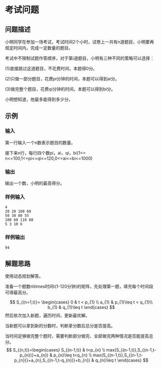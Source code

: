# 考试问题

## 问题描述

小明同学在参加一场考试，考试时间2个小时，试卷上一共有n道题目，小明要再规定时间内，完成一定数量的题目。

考试中不限制试题作答顺序，对于第i道题目，小明有三种不同的策略可以选择：

(1)直接跳过这道题目，不花费时间，本题得0分。

(2)只做一部分题目，花费pi分钟的时间，本题可以得到ai分。

(3)做完整个题目，花费qi分钟的时间，本题可以得到bi分。

小明想知道，他最多能得到多少分。

## 示例

### 输入

第一行输入一个n数表示题目的数量。

接下来n行，每行四个数pi，ai，qi，bi(1<= n<=100,1<=pi<=qi<=120,0<=ai<=bi<=1000)

### 输出

输出一个数，小明的最高得分。

### 样例输入

```
4
20 20 100 60
50 30 80 55
100 60 110 88
5 3 10 6
```

### 样例输出

```
94
```

## 解题思路

使用动态规划解答。

准备一个题数n\times时间t(1-120分钟)的矩阵，先处理第一题，填充每个时间段可得最高分。

$$
S_{(n=1,t)}=
  \begin{cases}
  	0  & t < p_{1} \\
  	a_{1} & p_{1}\leq t < q_{1}\\
  	b_{1} & q_{1}\leq t
  \end{cases}
$$
然后依次加入新题，遍历时间，更新最优解。

当新题可以拿到新的分数时，判断拿分数后总分是否提高。

当时间足够做完整个题时，需要判断部分做完、全部做完两种情况是否能提高总分。
$$
S_{(n,t)}=\begin{cases}
	S_{(n-1,t)} & t<p_{n} \\
	max(S_{(n-1,t)},S_{(n-1,t-p_{n})}+a_{n}) & p_{n}\leq t<q_{n} \\
	max(S_{(n-1,t)},S_{(n-1,t-p_{n})}+a_{n},S_{(n-1,t-q_{n})}+b_{n}) & q_{n}\leq t
\end{cases}
$$

